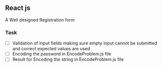 ## React js 
A Well designed Registration form


### Task 
- [ ] Validation of input fields making sure empty input cannot be submitted and correct expected values are used
- [ ] Encoding the password in EncodeProblem.js file
- [ ] Result for Encoding the string in EncodeProblem.js file